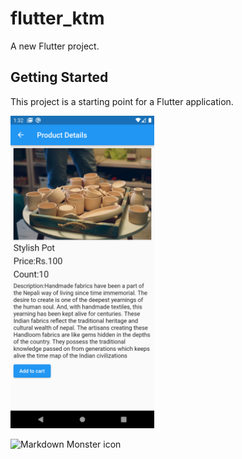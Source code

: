 # flutter_ktm

A new Flutter project.

## Getting Started

This project is a starting point for a Flutter application.

<img src="Screenshot_1674287254.png"
     alt="Markdown Monster icon"
     height="500em" />
     
 <img src="localhost_62032_(Pixel 2).png"
     alt="Markdown Monster icon"
     height="500em" />
